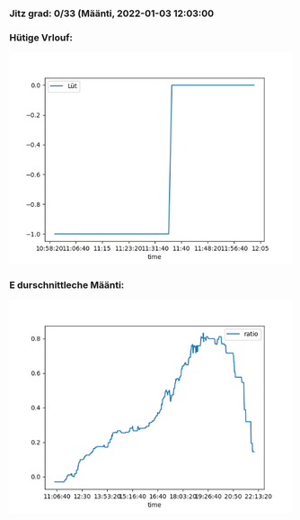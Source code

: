 ### Jitz grad: 0/33 (Määnti, 2022-01-03 12:03:00

### Hütige Vrlouf:
![Graph](Today.png)

### E durschnittleche Määnti:
![Graph](Määnti.png)